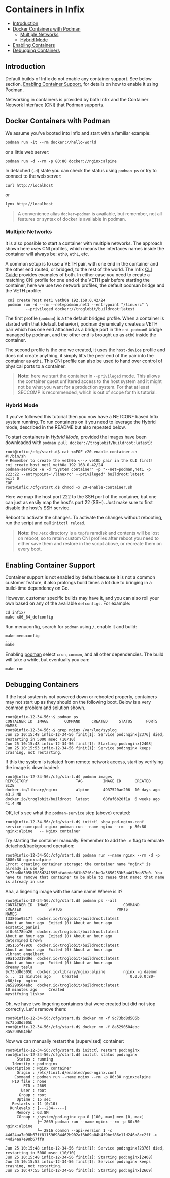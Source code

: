 Containers in Infix
===================

* [Introduction](#introduction)
* [Docker Containers with Podman](#docker-containers-with-podman)
  * [Multiple Networks](#multiple-networks)
  * [Hybrid Mode](#hybrid-mode)
* [Enabling Containers](#enabling-containers)
* [Debugging Containers](#debugging-containers)


Introduction
------------

Default builds of Infix do not enable any container support.  See below
section, [Enabling Container Support](#enabling-container-support), for
details on how to enable it using Podman.

Networking in containers is provided by both Infix and the Container
Network Interface ([CNI](https://www.cni.dev/)) that Podman supports.


Docker Containers with Podman
-----------------------------

We assume you've booted into Infix and start with a familiar example:

    podman run -it --rm docker://hello-world

or a little web server:

    podman run -d --rm -p 80:80 docker://nginx:alpine

In detached (`-d`) state you can check the status using `podman ps` or
try to connect to the web server:

    curl http://localhost

or

    lynx http://localhost

> A convenience alias `docker=podman` is available, but remember, not
> all features or syntax of docker is available in podman.


### Multiple Networks

It is also possible to start a container with multiple networks.  The
approach shown here uses CNI profiles, which means the interfaces names
inside the container will always be: `eth0`, `eth1`, etc.

A common setup is to use a VETH pair, with one end in the container and
the other end routed, or bridged, to the rest of the world.  The Infix
[CLI Guide](cli.md) provides examples of both.  In either case you need
to create a matching CNI profile for one end of the VETH pair before
starting the container, here we use two network profiles, the default
podman bridge and the VETH profile:

     cni create host net1 veth0a 192.168.0.42/24
     podman run -d --rm --net=podman,net1 --entrypoint "/linuxrc" \
             --privileged docker://troglobit/buildroot:latest

The first profile (`podman`) is a the default bridged profile.  When a
container is started with that (default behavior), podman dynamically
creates a VETH pair which has one end attached as a bridge port in the
`cni-podman0` bridge managed by podman, and the other end is brought up
as `eth0` inside the container.

The second profile is the one we created, it uses the `host-device`
profile and does not create anything, it simply lifts the peer end of
the pair into the container as `eth1`.  This CNI profile can also be
used to hand over control of physical ports to a container.

> **Note:** here we start the container in `--privileged` mode.  This
> allows the container guest unfiltered access to the host system and it
> might not be what you want for a production system.  For that at least
> SECCOMP is recommended, which is out of scope for this tutorial.


### Hybrid Mode

If you've followed this tutorial then you now have a NETCONF based Infix
system running.  To run containers on it you need to leverage the Hybrid
mode, described in the README but also repeated below.

To start containers in *Hybrid Mode*, provided the images have been
downloaded with `podman pull docker://troglobit/buildroot:latest`):

```
root@infix:/cfg/start.d$ cat <<EOF >20-enable-container.sh
#!/bin/sh
# Remember to create the veth0a <--> vet0b pair in the CLI first!
cni create host net1 veth0a 192.168.0.42/24
podman-service -e -d "System container" -p "--net=podman,net1 -p 222:22 --entrypoint='/linuxrc' --privileged" buildroot:latest
exit 0
EOF
root@infix:/cfg/start.d$ chmod +x 20-enable-container.sh
```

Here we map the host port 222 to the SSH port of the container, but one
can just as easily map the host's port 22 (SSH).  Just make sure to
first disable the host's SSH service.

Reboot to activate the changes.  To activate the changes without
rebooting, run the script and call `initctl reload`.

> **Note:** the `/etc` directory is a `tmpfs` ramdisk and contents will
> be lost on reboot, so to retain custom CNI profiles after reboot you
> need to either save them and restore in the script above, or recreate
> them on every boot.


Enabling Container Support
--------------------------

Container support is not enabled by default because it is not a common
customer feature, it also prolongs build times a lot due to bringing in
a build-time dependency on Go.

However, customer specific builds may have it, and you can also roll
your own based on any of the available `defconfigs`.  For example:

    cd infix/
    make x86_64_defconfig

Run menuconfig, search for `podman` using `/`, enable it and build:

	make menuconfig
	...
	make

Enabling [podman][] select `crun`, `conmon`, and all other dependencies.
The build will take a while, but eventually you can:

    make run


Debugging Containers
--------------------

If the host system is not powered down or rebooted properly, containers
may not start up as they should on the following boot.  Below is a very
common problem and solution shown.

```
root@infix-12-34-56:~$ podman ps
CONTAINER ID  IMAGE       COMMAND     CREATED     STATUS      PORTS       NAMES
root@infix-12-34-56:~$ grep nginx /var/log/syslog
Jun 25 10:15:48 infix-12-34-56 finit[1]: Service pod:nginx[2376] died, restarting in 5000 msec (10/10)
Jun 25 10:15:48 infix-12-34-56 finit[1]: Starting pod:nginx[2408]
Jun 25 10:15:53 infix-12-34-56 finit[1]: Service pod:nginx keeps crashing, not restarting.
```

If this the system is isolated from remote network access, start by
verifying the image is downloaded:

```
root@infix-12-34-56:/cfg/start.d$ podman images
REPOSITORY                     TAG         IMAGE ID      CREATED      SIZE
docker.io/library/nginx        alpine      4937520ae206  10 days ago  43.2 MB
docker.io/troglobit/buildroot  latest      68faf6b20f1a  6 weeks ago  41.4 MB
```

OK, let's see what the `podman-service` step (above) created:

```
root@infix-12-34-56:/cfg/start.d$ initctl show pod-nginx.conf
service name:pod :nginx podman run --name nginx --rm  -p 80:80 nginx:alpine   -- Nginx container
```

Try starting the container manually.  Remember to add the `-d` flag to
emulate detached/background operation:

```
root@infix-12-34-56:/cfg/start.d$ podman run --name nginx --rm -d -p 8080:80 nginx:alpine
Error: creating container storage: the container name "nginx" is already in use by 9c73bd8d505b1585d241595bfadede361b87f6c1be9a5656253b5a4d73da57e0. You have to remove that container to be able to reuse that name: that name is already in use
```

Aha, a lingering image with the same name!  Where is it?

```
root@infix-12-34-56:/cfg/start.d$ podman ps --all
CONTAINER ID  IMAGE                                 COMMAND               CREATED            STATUS                        PORTS               NAMES
f3386ae9517f  docker.io/troglobit/buildroot:latest                        About an hour ago  Exited (0) About an hour ago                      ecstatic_panini
bf0c6178ea26  docker.io/troglobit/buildroot:latest                        About an hour ago  Exited (0) About an hour ago                      determined_brown
385155f479c0  docker.io/troglobit/buildroot:latest                        About an hour ago  Exited (0) About an hour ago                      vibrant_engelbart
99a1b3319d9e  docker.io/troglobit/buildroot:latest                        About an hour ago  Exited (0) About an hour ago                      dreamy_tesla
9c73bd8d505b  docker.io/library/nginx:alpine        nginx -g daemon o...  11 minutes ago     Created                       0.0.0.0:80->80/tcp  nginx
8a5290504ebc  docker.io/troglobit/buildroot:latest                        10 minutes ago     Created                                           mystifying_liskov
```

Oh, we have two lingering containers that were created but did not stop
correctly.  Let's remove them:

```
root@infix-12-34-56:/cfg/start.d$ docker rm -f 9c73bd8d505b
9c73bd8d505b
root@infix-12-34-56:/cfg/start.d$ docker rm -f 8a5290504ebc
8a5290504ebc
```

Now we can manually restart the (supervised) container:

```
root@infix-12-34-56:/cfg/start.d$ initctl restart pod:nginx
root@infix-12-34-56:/cfg/start.d$ initctl status pod:nginx
     Status : running
   Identity : pod:nginx
Description : Nginx container
     Origin : /etc/finit.d/enabled/pod-nginx.conf
    Command : podman run --name nginx --rm -p 80:80 nginx:alpine
   PID file : none
        PID : 2669
       User : root
      Group : root
     Uptime : 15 sec
   Restarts : 11 (0/10)
  Runlevels : [---234-----]
     Memory : 63.8M
     CGroup : /system/pod-nginx cpu 0 [100, max] mem [0, max]
              ├─ 2669 podman run --name nginx --rm -p 80:80 nginx:alpine
              └─ 2816 conmon --api-version 1 -c 44d24aa7e98b67ff811596984462b902af3b09a04b4f9bef86e11d246b8cc2ff -u 44d24aa7e98b67ff8

Jun 25 10:15:48 infix-12-34-56 finit[1]: Service pod:nginx[2376] died, restarting in 5000 msec (10/10)
Jun 25 10:15:48 infix-12-34-56 finit[1]: Starting pod:nginx[2408]
Jun 25 10:15:53 infix-12-34-56 finit[1]: Service pod:nginx keeps crashing, not restarting.
Jun 25 10:47:55 infix-12-34-56 finit[1]: Starting pod:nginx[2669]
```


[podman]: https://podman.io
